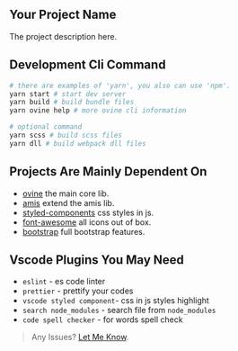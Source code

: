 ## Your Project Name

The project description here.

## Development Cli Command

```bash
# there are examples of 'yarn', you also can use 'npm'.
yarn start # start dev server
yarn build # build bundle files
yarn ovine help # more ovine cli information

# optional command
yarn scss # build scss files
yarn dll # build webpack dll files
```

## Projects Are Mainly Dependent On
  - [ovine](https://github.com/CareyToboo/ovine) the main core lib.
  - [amis](https://baidu.github.io/amis/docs/getting-started) extend the amis lib.
  - [styled-components](https://styled-components.com) css styles in js.
  - [font-awesome](http://fontawesome.dashgame.com) all icons out of box.
  - [bootstrap](https://getbootstrap.com/docs/4.4/getting-started/introduction) full bootstrap features.

## Vscode Plugins You May Need
  - `eslint` - es code linter
  - `prettier` - prettify your codes 
  - `vscode styled component`- css in js styles highlight
  - `search node_modules` - search file from `node_modules`
  - `code spell checker` - for words spell check

> Any Issues? [Let Me Know](https://github.com/CareyToboo/ovine).
